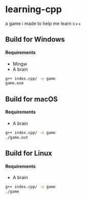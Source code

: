 # learning-cpp

a game i made to help me learn c++

## Build for Windows
#### Requirements
* Mingw
* A brain

```bash
g++ index.cpp/ -o game
game.exe
```

## Build for macOS
#### Requirements
* A brain

```bash
g++ index.cpp/ -o game
./game.out
```

## Build for Linux
#### Requirements
* A brain

```bash
g++ index.cpp/ -o game
./game
```
